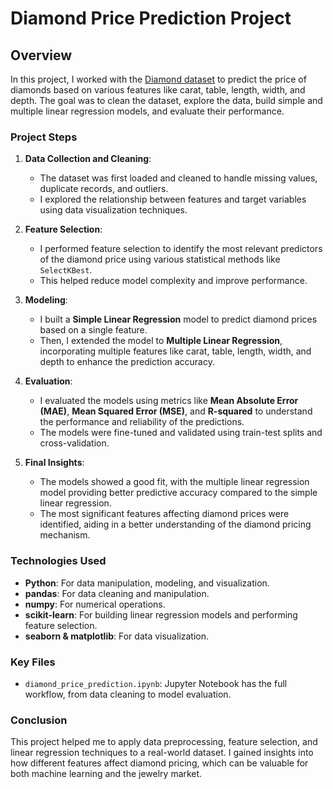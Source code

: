 # Diamond Price Prediction Project

## Overview

In this project, I worked with the [Diamond dataset](https://www.kaggle.com/datasets) to predict the price of diamonds based on various features like carat, table, length, width, and depth. The goal was to clean the dataset, explore the data, build simple and multiple linear regression models, and evaluate their performance.

### Project Steps

1. **Data Collection and Cleaning**:
    - The dataset was first loaded and cleaned to handle missing values, duplicate records, and outliers.
    - I explored the relationship between features and target variables using data visualization techniques.
    
2. **Feature Selection**:
    - I performed feature selection to identify the most relevant predictors of the diamond price using various statistical methods like `SelectKBest`.
    - This helped reduce model complexity and improve performance.

3. **Modeling**:
    - I built a **Simple Linear Regression** model to predict diamond prices based on a single feature.
    - Then, I extended the model to **Multiple Linear Regression**, incorporating multiple features like carat, table, length, width, and depth to enhance the prediction accuracy.

4. **Evaluation**:
    - I evaluated the models using metrics like **Mean Absolute Error (MAE)**, **Mean Squared Error (MSE)**, and **R-squared** to understand the performance and reliability of the predictions.
    - The models were fine-tuned and validated using train-test splits and cross-validation.

5. **Final Insights**:
    - The models showed a good fit, with the multiple linear regression model providing better predictive accuracy compared to the simple linear regression.
    - The most significant features affecting diamond prices were identified, aiding in a better understanding of the diamond pricing mechanism.

### Technologies Used
- **Python**: For data manipulation, modeling, and visualization.
- **pandas**: For data cleaning and manipulation.
- **numpy**: For numerical operations.
- **scikit-learn**: For building linear regression models and performing feature selection.
- **seaborn & matplotlib**: For data visualization.
  
### Key Files

- `diamond_price_prediction.ipynb`: Jupyter Notebook has the full workflow, from data cleaning to model evaluation.

### Conclusion

This project helped me to apply data preprocessing, feature selection, and linear regression techniques to a real-world dataset. I gained insights into how different features affect diamond pricing, which can be valuable for both machine learning and the jewelry market.
